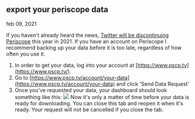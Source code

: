 ## export your periscope data

feb 09, 2021

If you haven't already heard the news, [Twitter will be discontinuing Periscope](https://help.twitter.com/en/using-twitter/periscope-faq) this year in 2021. If you have an account on Periscope I recommend backing up your data before it is too late, regardless of how often you use it.

1. In order to get your data, log into your account at [https://www.pscp.tv](https://www.pscp.tv/).
2. Go to [https://www.pscp.tv/account/your-data](https://www.pscp.tv/account/your-data) and click 'Send Data Request'
3. Once you've requested your data, your dashboard should look something like this:
![](https://gist.github.com/tg-z/de7a474b30838842ddf390e354f73450/raw/b1cd5e00396a3b45e824433ece2f5308de2358c5/your_periscope_data.svg)
Now it's only a matter of time before your data is ready for downloading. You can close this tab and reopen it when it's ready. Your request will not be cancelled if you close the tab.
